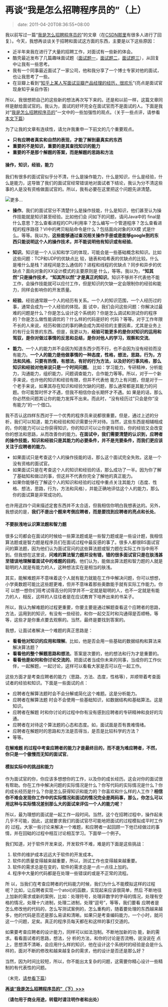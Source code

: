 # 再谈“我是怎么招聘程序员的”（上）
>date: 2011-04-20T08:36:55+08:00


我以前写过一篇“[我是怎么招聘程序员的](https://coolshell.cn/articles/1870.html "我是怎么招聘程序员的")”的文章（在[CSDN那里](http://blog.csdn.net/haoel/archive/2009/12/18/5032418.aspx "我是怎么招聘程序员（CSDN）")有很多人进行了回复）。今天，我想再谈谈关于招聘和面试这方面的东西，主要是以下这些原因：


* 近半年来我在进行了大量的招聘工作，对面试有一些新的体会。
* 酷壳最近发布了几篇趣味面试题（[面试题一](https://coolshell.cn/articles/4429.html "面试题：火车运煤问题")，[面试题二](https://coolshell.cn/articles/4162.html "又一个有趣的面试题")，[面试题三](https://coolshell.cn/articles/3961.html "“火柴棍式”程序员面试题")），从回复中让我有一些思考。
* 我有一个同事最近面试了一家公司，他和我分享了一个博士专家对他的面试，也让我思考了一些。
* 在豆瓣上看到“[知乎上某人写面试豆瓣产品经理的经历，很欢乐](http://www.douban.com/note/146145117/ "知乎上某人写面试豆瓣产品经理的经历，很欢乐")”(亮点是面试官现身知乎亲自作答)


所以，我很想把自己的这些新的想法再次写下来的。还是和以前一样，这篇文章同样是献给面试官的。我认为，面试的好坏完全在面试官而不是面试的人。下面是我对“[我是怎么招聘程序员的](../articles/1870.html "我是怎么招聘程序员的")”一文中的一些加强性的观点。（关于一些点评，请参看[本文下篇](https://coolshell.cn/articles/4490.html)）


为了让我的文章有连续性，请允许我重申一下前文的几个重要观点。


* **只有应聘者真实和自然的表现，才能了解到最真实的东西**
* **重要的不是知识，重要的是其查找知识的能力**
* **重要的不是那个解题的答案，而是解题的思路和方法**


#### 操作，知识，经验，能力


我们有很多的面试官似乎分不清，什么是操作能力，什么是知识，什么是经验，什么是能力，这导致了我们的面试官经常错误地对面试者下结论，我认为分不清这些事的人是没有资格做面试官的。所以，我有必要在这里把这个问题先讲清楚。



![](https://coolshell.cn/wp-includes/js/tinymce/plugins/wordpress/img/trans.gif "更多...")


* **操作**。我们的面试官分不清楚什么是操作技能，什么是知识，他们甚至认为操作技能就是知识甚至经验。比如他们会 问如下的问题，请问Java中的 final是什么意思？怎么查看进程的CPU利用率？怎么编写一个管道程序？怎么查看进程的程序路径？VI中的拷贝粘贴命令是什么？包括面向对象的XX模 式是什么。等等。我以为，**这些能够通过查况相关操作手册或是能够google到的东西只能说明这个人的操作技术，并不能说明他有知识或有经验**。


* **知识**。知识是一个人认知和学习的体现，可能会是一些基础概念和知识。比如这些问题：TCP和UDP的优缺点比 较，链表和哈希表的优缺点的比较。什么是堆什么是栈？进程间是怎么通信的？进程和线程的优缺点？同步和异步的优缺点？面向对象的XX设计模式的主要原则是 什么，等等。我以为，**“知其然”只是操作技术，“知其所以然”才是真正的知识**。知识不够并不代表他不能工作，会操作技能就可以应付工作，但是知识的欠缺一定会限制你的经验和能力，同样会影响你的开发质量。


* **经验**。经验通常跟一个人的经历有关系。一个人的知识范围，一个人经历过的事，通常会成为一个人经验的体现。面 试中，我们会问这些问题：你解决过最难的问题是什么？你是怎么设计这个系统的？你是怎么调试和测试你的程序的？你是怎么做性能调优的？什么样的代码是好的 代码？等等。对于工作年限不长的人来说，经历和做过的事的确会成为其经验的主要因素，尤其是业务上的有行业背景的东西。但是，我更以为，**经验可能更多的是你对知识的运用和驾驭，是你对做过事情的反思和总结，是你对他人的学习，观察和交流**。


* **能力**。一个人的能力并不会因为知道东西少而不行，也不会因为没有经验而没有能力。**一个人的能力是他做事情的一种态度，性格，想法，思路，行为，方法和风格**。**只要有热情，有想法，有好的行为方法，以及好的行事风格，那么知识和经验对他来说只是一个时间问题**。 比如：学习能力，专研精神，分析能力，沟通能力，组织能力，问题调查能力，合作能力等等。所以，对于一个新手来说，也许他的知识和经验有限，但并不代表他 能力上有问题，但是对于一个老手来说，如果其存在知识和经验欠缺的问题，那么通常都是其能力的问题。你可能暂时怀才不遇，但我不相信你会长期怀才不遇。如 果是的话，那么你必然些问题其让你的能力发挥不出来。而此时，“没有经历过”只会是你“没有能力”的一个借口。


我不否认这四样东西对于一个优秀的程序员来说都很重要。但是，通过上述的分析，我们可以知道，能力和经验和知识需要分开对待。当然，这些东西是相辅相成的，你的能力可以让你获得知识，你的知识可以让你更有经验，你的经验又会改变你的想法和思路，从而改善你的能力。**在面试中，我们需要清楚的认识到，应聘者的操作技能，知识和经验只是其能力的必要条件，并不是充要条件，而我们更应该关注于应聘者的能力**。


* 如果面试只是考查这个人的操作技能的话，那么这个面试完全失败。这是一个没有资格的面试官。
* 如果面试只是在考查这个人的知识和经验的话，那么成功了一半。因为你了解了基础知和做过的事，但这并不代表你完全了解他的真正能力。
* 如果你能够在了解这个人的知识和经验的过程中重点关注其能力（态度、性格、想法，思路，行为，方法和风格），并能正确地评估这个人的能力，那么你的面试算是非常成功的。


也许用这四个词来描述定套东西并不太合适，但我相信你明白我想表达的。另外，我想说的是，**我们不是出个题来考倒应聘者，而是要找到应聘者的亮点和长处**。


#### 不要肤浅地认识算法题和智力题


很多公司都会在面试的时候给一些算法题或是一些智力题或是一些设计题，我相信算法题或是智力题是程序员们在面试过程中最反感的事了。很多人都很BS面试官问的算法题，因为他们认为面试官问的这些算法题或智力题在实际工作当中用不到。但我想在这里说，**问难的算法智力题并没有错，错的很多面试官只是在肤浅甚至错误地理解着面试中的难题的目的**。他们认为，能做出算法题和智力题的人就是聪明的人就是有能力的人，这种想法实在是相当的肤浅。


其实，能解难题并不意味着这个人就有能力就能在工作中解决问题，你可以想想，小学奥数题可能比这些题更难，但并不意味着那些奥数能手就有实际工作能力。你可 以想一想你们班考试得高分的同学并不一定就是聪明的人，也不一定就是有能力的人，相反，这样的人往往者是在应试教育下培养出来的书呆子。


所以，我认为解难题的过程更重要，你要主要是通过解题查看这个应聘者的思路，方法，运用到的知识，有没有一些经验，和你一起交互时和沟通得是否顺畅，等等，这些才是你重点要去观察的。当然，最终是要找到答案的。


我想，让面试者解决一个难题的真正思路是：


* **看看他对知识的应用和理解**。比如，他是否会用一些基础的数据结构和算法来解决算法题？
* **看看他的整个解题思路和想法**。答案是次要的，他的想法和行为才是重要的。
* **看看他是如何和你讨论交流的**。把面试者当成你未来的同事，当成你的工作伙伴，一起解题，一起讨论，这样可以看看大家是否可以在一起工作。


这些方面才是考查应聘者的能力（思路，方法、态度，性格等），并顺带着考查面试者的经验和知识。下面是一些面试的点：


* 应聘者在解算法题时会不会分解或简化这个难题。这是分析能力。
* 应聘者在解算法题 时会不会使用一些基础知识，如数据结构和基础算法。这是知识。
* 应聘者在解题 时和你讨论的过程中你有没有感到应聘者的专研精神和良好的沟通。
* 应聘者在对待这个算法题的心态和态度。如，面试面是否有畏难情绪。
* 应聘者在解题时的思路和方法是否得当，是否是比较科学的方法？
* 等等。


**在解难题 的过程中考查应聘者的能力才是最终目的，而不是为难应聘者，不然，你只是一个傲慢而无知的面试官**。


#### 模拟实际中的挑战和能力


作为面试官的你，你应该多想想你的工作，以及你的成长经历。这会对你的面试很有帮助。你在工作中解决问题的实际情况是什么？你写代码的实际情况是什么？你的成长经历是什么？你是怎么获得知识和能力的？你喜欢和什么样的人工作？**相信你不难会发现你工作中的实际情况和面试的情况完全是两码事，那么，你怎么可以用这种与实际情况差别那么大的面试来评估一个人的能力呢**？


所以，最为理想的面试是一起工作一段时间。当然，这个在招聘过程中，操作起来几乎不可能，因此，这就要求我们的面试官尽可能地把面试的过程模拟成平时工作的 过程。大家一些讨论来解决一个难题，和应聘者一起回顾一下他已经做过的事情，并在回础的过程中相互讨论相互学习。下面举一个例子。


我们知道，对于软件开发来说，开发软件不难，难是的下面是这些挑战：


1. 软件的维护成本远远大于软件的开发成本。
2. 软件的质量变得越来越重要，所以，测试工作也变得越来越重要。
3. 软件的需求总是在变的，软件的需求总是一点一点往上加的。
4. 程序中大量的代码都是在处理一些错误的或是不正常的流程。


所 以，当我们在考查应聘者的代码能力时候，我们为什么不能模拟这样的过程呢？比如，让应聘者实现一个atoi()的函数，实现起来应该很简单，然后 不断地往上加新的需求或新的案例，比如：处理符号，处理非数字的字母的情况，处理有空格的情况，处理十六进制，处理二进制，处理“逗号”，等等，我们要看 应聘者是怎么修改他的代码的，怎么写测试案例的，怎么重构的，随着要处理的东西越来越多，他的代码是否还是那么易读和清晰。如果只是考查编码能力，一个小时，就问这一个问题，足矣。真正的程序员每天都在和这样的事打交道的。


如果要考查应聘者的设计能力，同样可以如法泡制。不断地加新的功 能，新的需求。看看面试者的思路，想法，分 析的方法，和你的讨论是否流畅，说没说在 点上，思想清不清晰，会应用什么样的知识，他在设计这个系统时的经验是会是什么样的，面对不断的修改和越来越复杂的需求，他的设计是否还是那么好？


当然，因为时间比较短，所以，你不能出太复杂的问题，这需要你精心设计一些精制的有代表性的问题。


（末完，[请参看下篇](https://coolshell.cn/articles/4490.html "再谈“我是怎么招聘程序员的”（下）")）


[**再谈“我是怎么招聘程序员的”（下）>>>**](https://coolshell.cn/articles/4490.html "再谈“我是怎么招聘程序员的”（下）")


**（请勿用于商业用途，转载时请注明作者和出处）**


